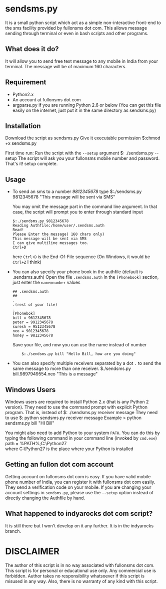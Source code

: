 sendsms.py
=========
It is a small python script which act as a simple non-interactive front-end to the sms facility provided by fullonsms dot com. This allows message sending through terminal or even in bash scripts and other programs.

What does it do?
---------------
It will allow you to send free text message to any mobile in India from your terminal. The message will be of maximum 160 characters.

Requirement
----------
-	Python2.x
-	An account at fullonsms dot com
-	argparse.py if you are running Python 2.6 or below (You can get this file easily on the internet, just put it in the same directory as sendsms.py)

Installation
------------
Download the script as sendsms.py
Give it executable permission
     $:chmod +x sendsms.py

First time run:
Run the script with the `--setup` argument
    	        $:	./sendsms.py --setup
The script will ask you your fullonsms mobile number and password.
That's it! setup complete.

Usage
----

*	To send an sms to a number *9812345678* type
	   	$:./sendsms.py 9812345678 "This message will be sent via SMS"

   	You may omit the message part in the command line argument. In that case, the script will prompt you to enter through standard input

		$:./sendsms.py 9812345678
		Reading Authfile:/home/user/.sendsms.auth
		Read!
		Please Enter the message( 160 chars only)
		This message will be sent via SMS
		I can give multiline messages too.
		Ctrl+D

	here `Ctrl+D` is the End-Of-File sequence (On Windows, it would be `Ctrl+Z` I think)

*	You can also specify your phone book in the authfile (default is .sendsms.auth)
	Open the file `.sendsms.auth`
	In the `[Phonebook]` section, just enter the `name=number` values

	   	## .sendsms.auth
		##
		.
		.(rest of your file)
		.
		[Phonebok]
		bill = 9612345678
		peter = 9912345678
		suresh = 9512345678
		neo = 9012345678
		honey = 9812345678

	Save your file, and now you can use the name instead of number

	     	$:./sendsms.py bill "Hello Bill, how are you doing"

*	You can also specify multiple receivers separated by a dot `.` to send the same message to more than one receiver.
	    	$./sendsms.py bill.9897949554.neo "This is a message"


Windows Users
------------
Windows users are required to install Python 2.x (that is any Python 2 version).
They need to use the command prompt with explicit Python program.
That is, instead of
     $: ./sendsms.py receiver message
They need to use
     $: python sendsms.py receiver message
Example
     > python sendsms.py bill "HI Bill"

You might also need to add Python to your system `PATH`. You can do this by typing the following command in your command line (invoked by `cmd.exe`)
     path = %PATH%;C:\Python27\
where C:\Python27 is the place where your Python is installed

Getting an fullon dot com account
-------------------------------------
Getting account on fullonsms dot com is easy. If you have valid mobile phone number of India, you can register it with fullonsms dot com easily. They send a verification code on your mobile.
If you are changing your account settings in `sendsms.py`, please use the `--setup` option instead of directly changing the Authfile by hand.

What happened to indyarocks dot com script?
-------------------------------------------
It is still there but I won't develop on it any further. It is in the indyarocks branch.

DISCLAIMER
=========
The author of this script is in no way associated with fullonsms dot com. This script is for personal or educational use only. Any commercial use is forbidden. Author takes no responsibility whatsoever if this script is misused in any way. Also, there is no warranty of any kind with this script.


